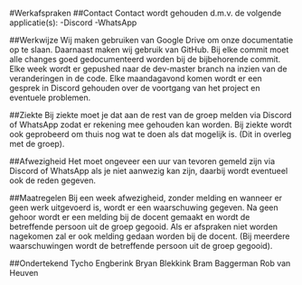 #Werkafspraken
##Contact
Contact wordt gehouden d.m.v. de volgende applicatie(s):
-Discord
-WhatsApp

##Werkwijze
Wij maken gebruiken van Google Drive om onze documentatie op te slaan.
Daarnaast maken wij gebruik van GitHub. Bij elke commit moet alle changes goed gedocumenteerd worden bij de bijbehorende commit. Elke week wordt er gepushed naar de dev-master branch na inzien van de veranderingen in de code.
 Elke maandagavond komen wordt er een gesprek in Discord gehouden over de voortgang van het project en eventuele problemen.

##Ziekte
Bij ziekte moet je dat aan de rest van de groep melden via Discord of WhatsApp zodat er rekening mee gehouden kan worden. Bij ziekte wordt ook geprobeerd om thuis nog wat te doen als dat mogelijk is. (Dit in overleg met de groep).

##Afwezigheid
Het moet ongeveer een uur van tevoren gemeld zijn via Discord of WhatsApp als je niet aanwezig kan zijn, daarbij wordt eventueel ook de reden gegeven.

##Maatregelen
Bij een week afwezigheid, zonder melding en wanneer er geen werk uitgevoerd is, wordt er een waarschuwing gegeven. Na geen gehoor wordt er een melding bij de docent gemaakt en wordt de betreffende persoon uit de groep gegooid.
Als er afspraken niet worden nagekomen zal er ook melding gedaan worden bij de docent. (Bij meerdere waarschuwingen wordt de betreffende persoon uit de groep gegooid).
 
##Ondertekend
Tycho Engberink
Bryan Blekkink
Bram Baggerman
Rob van Heuven


